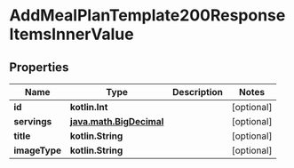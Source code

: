 
# AddMealPlanTemplate200ResponseItemsInnerValue

## Properties
| Name | Type | Description | Notes |
| ------------ | ------------- | ------------- | ------------- |
| **id** | **kotlin.Int** |  |  [optional] |
| **servings** | [**java.math.BigDecimal**](java.math.BigDecimal.md) |  |  [optional] |
| **title** | **kotlin.String** |  |  [optional] |
| **imageType** | **kotlin.String** |  |  [optional] |



